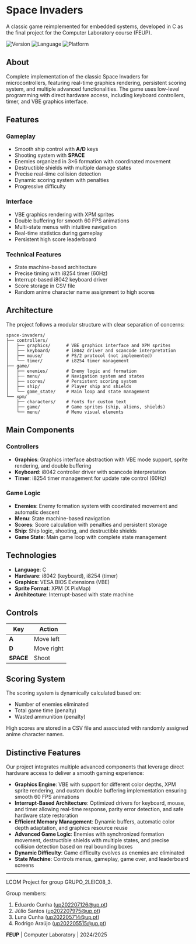 # Space Invaders

A classic game reimplemented for embedded systems, developed in C as the final project for the Computer Laboratory course (FEUP).

![Version](https://img.shields.io/badge/version-1.0-blue)
![Language](https://img.shields.io/badge/language-C-orange)
![Platform](https://img.shields.io/badge/platform-embedded-green)

## About

Complete implementation of the classic Space Invaders for microcontrollers, featuring real-time graphics rendering, persistent scoring system, and multiple advanced functionalities. The game uses low-level programming with direct hardware access, including keyboard controllers, timer, and VBE graphics interface.

## Features

### Gameplay
- Smooth ship control with **A/D** keys
- Shooting system with **SPACE**
- Enemies organized in 3×6 formation with coordinated movement
- Destructible shields with multiple damage states
- Precise real-time collision detection
- Dynamic scoring system with penalties
- Progressive difficulty

### Interface
- VBE graphics rendering with XPM sprites
- Double buffering for smooth 60 FPS animations
- Multi-state menus with intuitive navigation
- Real-time statistics during gameplay
- Persistent high score leaderboard

### Technical Features
- State machine-based architecture
- Precise timing with i8254 timer (60Hz)
- Interrupt-based i8042 keyboard driver
- Score storage in CSV file
- Random anime character name assignment to high scores

## Architecture

The project follows a modular structure with clear separation of concerns:
```
space-invaders/
├── controllers/
│   ├── graphics/      # VBE graphics interface and XPM sprites
│   ├── keyboard/      # i8042 driver and scancode interpretation
│   ├── mouse/         # PS/2 protocol (not implemented)
│   └── timer/         # i8254 timer management
├── game/
│   ├── enemies/       # Enemy logic and formation
│   ├── menu/          # Navigation system and states
│   ├── scores/        # Persistent scoring system
│   ├── ship/          # Player ship and shields
│   └── game_state/    # Main loop and state management
└── xpm/
    ├── characters/    # Fonts for custom text
    ├── game/          # Game sprites (ship, aliens, shields)
    └── menu/          # Menu visual elements
```

## Main Components

### Controllers
- **Graphics**: Graphics interface abstraction with VBE mode support, sprite rendering, and double buffering
- **Keyboard**: i8042 controller driver with scancode interpretation
- **Timer**: i8254 timer management for update rate control (60Hz)

### Game Logic
- **Enemies**: Enemy formation system with coordinated movement and automatic descent
- **Menu**: State machine-based navigation
- **Scores**: Score calculation with penalties and persistent storage
- **Ship**: Ship logic, shooting, and destructible shields
- **Game State**: Main game loop with complete state management

## Technologies

- **Language**: C
- **Hardware**: i8042 (keyboard), i8254 (timer)
- **Graphics**: VESA BIOS Extensions (VBE)
- **Sprite Format**: XPM (X PixMap)
- **Architecture**: Interrupt-based with state machine

## Controls

| Key | Action |
|-----|--------|
| **A** | Move left |
| **D** | Move right |
| **SPACE** | Shoot |

## Scoring System

The scoring system is dynamically calculated based on:
- Number of enemies eliminated
- Total game time (penalty)
- Wasted ammunition (penalty)

High scores are stored in a CSV file and associated with randomly assigned anime character names.

## Distinctive Features

Our project integrates multiple advanced components that leverage direct hardware access to deliver a smooth gaming experience:

- **Graphics Engine**: VBE with support for different color depths, XPM sprite rendering, and custom double buffering implementation ensuring smooth 60 FPS animations
- **Interrupt-Based Architecture**: Optimized drivers for keyboard, mouse, and timer allowing real-time response, parity error detection, and safe hardware state restoration
- **Efficient Memory Management**: Dynamic buffers, automatic color depth adaptation, and graphics resource reuse
- **Advanced Game Logic**: Enemies with synchronized formation movement, destructible shields with multiple states, and precise collision detection based on real bounding boxes
- **Dynamic Difficulty**: Game difficulty evolves as enemies are eliminated
- **State Machine**: Controls menus, gameplay, game over, and leaderboard screens

---

LCOM Project for group GRUPO_2LEIC08_3.

Group members:

1. Eduardo Cunha (up202207126@up.pt)
2. Júlio Santos (up202207975@up.pt)
3. Luna Cunha (up202205714@up.pt)
4. Rodrigo Araújo (up202205515@up.pt)


**FEUP** | Computer Laboratory | 2024/2025
